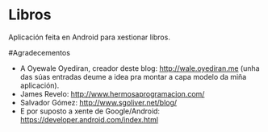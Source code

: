 # Libros
Aplicación feita en Android para xestionar libros.

#Agradecementos
 - A Oyewale Oyediran, creador deste blog: http://wale.oyediran.me (unha das súas entradas deume a idea pra montar a capa modelo da miña aplicación).
 - James Revelo: http://www.hermosaprogramacion.com/
 - Salvador Gómez: http://www.sgoliver.net/blog/
 - E por suposto a xente de Google/Android: https://developer.android.com/index.html
 
 
 
